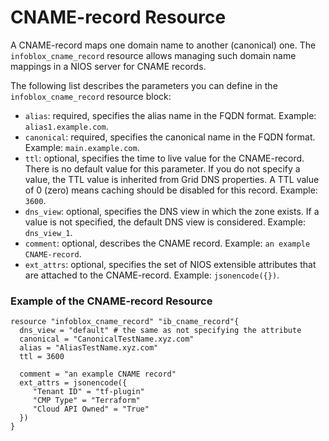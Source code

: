 # CNAME-record Resource

A CNAME-record maps one domain name to another (canonical) one. The `infoblox_cname_record` resource allows managing such domain name mappings in a NIOS server for CNAME records.

The following list describes the parameters you can define in the `infoblox_cname_record` resource block:

* `alias`: required, specifies the alias name in the FQDN format. Example: `alias1.example.com`.
* `canonical`: required, specifies the canonical name in the FQDN format. Example: `main.example.com`.
* `ttl`: optional, specifies the time to live value for the CNAME-record. There is no default value for this parameter. If you do not specify a value, the TTL value is inherited from Grid DNS properties. A TTL value of 0 (zero) means caching should be disabled for this record. Example: `3600`.
* `dns_view`: optional, specifies the DNS view in which the zone exists. If a value is not specified, the default DNS view is considered. Example: `dns_view_1`.
* `comment`: optional, describes the CNAME record. Example: `an example CNAME-record`.
* `ext_attrs`: optional, specifies the set of NIOS extensible attributes that are attached to the CNAME-record. Example: `jsonencode({})`.

### Example of the CNAME-record Resource

```hcl
resource "infoblox_cname_record" "ib_cname_record"{
  dns_view = "default" # the same as not specifying the attribute
  canonical = "CanonicalTestName.xyz.com"
  alias = "AliasTestName.xyz.com"
  ttl = 3600

  comment = "an example CNAME record"
  ext_attrs = jsonencode({
     "Tenant ID" = "tf-plugin"
     "CMP Type" = "Terraform"
     "Cloud API Owned" = "True"
  })
}
```
